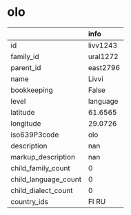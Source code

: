 # olo
|                      | info     |
|:---------------------|:---------|
| id                   | livv1243 |
| family_id            | ural1272 |
| parent_id            | east2796 |
| name                 | Livvi    |
| bookkeeping          | False    |
| level                | language |
| latitude             | 61.6565  |
| longitude            | 29.0726  |
| iso639P3code         | olo      |
| description          | nan      |
| markup_description   | nan      |
| child_family_count   | 0        |
| child_language_count | 0        |
| child_dialect_count  | 0        |
| country_ids          | FI RU    |